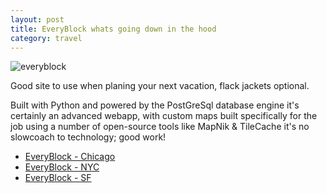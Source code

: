 ```yaml
---
layout: post
title: EveryBlock whats going down in the hood
category: travel
---
```


![everyblock](http://farm3.static.flickr.com/2047/2425770323_b72813e07a.jpg)

Good site to use when planing your next vacation, flack jackets optional.

Built with Python and powered by the PostGreSql database engine it's certainly an advanced webapp, with custom maps built specifically for the job using a number of open-source tools like MapNik & TileCache it's no slowcoach to technology; good work!

* [EveryBlock - Chicago](http://chicago.everyblock.com/)
* [EveryBlock - NYC](http://nyc.everyblock.com/crime/)
* [EveryBlock - SF](http://sf.everyblock.com/)

